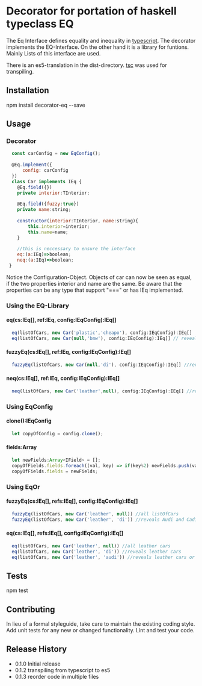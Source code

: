 Decorator for portation of haskell typeclass EQ
===============================================

The Eq Interface defines equality and inequality in [typescript](https://www.typescriptlang.org/).
The decorator implements the EQ-Interface.
On the other hand it is a library for funtions.
Mainly Lists of this interface are used.

There is an es5-translation in the dist-directory.
[tsc](https://www.typescriptlang.org/docs/handbook/compiler-options.html) was used for transpiling.

## Installation

  npm install decorator-eq --save

## Usage
### Decorator
```javascript
  const carConfig = new EqConfig();
  
  @Eq.implement({
      config: carConfig
  })
  class Car implements IEq {
    @Eq.field({})
    private interior:TInterior;
 
    @Eq.field({fuzzy:true})
    private name:string;
    
    constructor(interior:TInterior, name:string){
        this.interior=interior;
        this.name=name;
    }
    
    //this is neccessary to ensure the interface
    eq:(a:IEq)=>boolean;
    neq:(a:IEq)=>boolean;
 }
```
Notice the Configuration-Object.
Objects of car can now be seen as equal, if the two properties interior
and name are the same. Be aware that the properties can be any type 
that support "===" or has IEq implemented.

### Using the EQ-Library
#### eq(cs:IEq[], ref:IEq, config:IEqConfig):IEq[]
```javascript
  eq(listOfCars, new Car('plastic','cheapo'), config:IEqConfig):IEq[]
  eq(listOfCars, new Car(null,'bmw'), config:IEqConfig):IEq[] // reveals all bmws
```
 
#### fuzzyEq(cs:IEq[], ref:IEq, config:IEqConfig):IEq[]
```javascript
  fuzzyEq(listOfCars, new Car(null,'di'), config:IEqConfig):IEq[] //reveals Audi and Cadillac 
```
 
#### neq(cs:IEq[], ref:IEq, config:IEqConfig):IEq[]
```javascript
  neq(listOfCars, new Car('leather',null), config:IEqConfig):IEq[] //reveals all none leather cars 
```
 
### Using EqConfig
#### clone():IEqConfig 
```javascript
  let copyOfConfig = config.clone(); 
```

#### fields:Array<IField>
```javascript
  let newFields:Array<IField> = [];
  copyOfFields.fields.foreach((val, key) => if(key%2) newFields.push(val));
  copyOfFields.fields = newFields;
```
 
### Using EqOr
#### fuzzyEq(cs:IEq[], refs:IEq[], config:IEqConfig):IEq[]
```javascript
  fuzzyEq(listOfCars, new Car('leather', null)) //all listOfCars
  fuzzyEq(listOfCars, new Car('leather', 'di')) //reveals Audi and Cadillac or leather cars
```

#### eq(cs:IEq[], refs:IEq[], config:IEqConfig):IEq[]
```javascript
  eq(listOfCars, new Car('leather', null)) //all leather cars
  eq(listOfCars, new Car('leather', 'di')) //reveals leather cars
  eq(listOfCars, new Car('leather', 'audi')) //reveals leather cars or audis
```


## Tests

  npm test

## Contributing

In lieu of a formal styleguide, take care to maintain the existing coding style.
Add unit tests for any new or changed functionality. Lint and test your code.

## Release History

* 0.1.0 Initial release
* 0.1.2 transpiling from typescript to es5
* 0.1.3 reorder code in multiple files